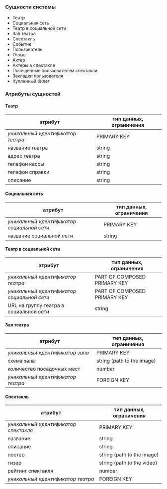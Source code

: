 ### Сущности системы
- Театр
- Социальная сеть
- Театр в социальной сети
- Зал театра
- Спектакль
- Событие
- Пользователь
- Отзыв
- Актер
- Актеры в спектакле
- Посещенные пользователем спектакли
- Закладки пользователя
- Купленный билет

### Атрибуты сущностей

#### Театр

|атрибут          |тип данных, ограничения|
|----------------	|-------------------	|
| *уникальный идентификатор театра* 	| PRIMARY KEY          	|
| название театра          	| string 	|
| адрес театра    	| string          |
| телефон кассы    	| string          |
| телефон справки    	| string          |
| описание    	| string          |

#### Социальная сеть

|атрибут          |тип данных, ограничения|
|----------------	|-------------------	|
| *уникальный идентификатор социальной сети*	| PRIMARY KEY          	|
| название социальной сети          	| string 	|

#### Театр в социальной сети

|атрибут          |тип данных, ограничения|
|----------------	|-------------------	|
| *уникальный идентификатор театра* 	| PART OF COMPOSED PRIMARY KEY          	|
| *уникальный идентификатор социальной сети* | PART OF COMPOSED PRIMARY KEY 	|
| URL на группу театра в социальной сети    	| string          |

#### Зал театра

|атрибут          |тип данных, ограничения|
|----------------	|-------------------	|
| *уникальный идентификатор зала*	| PRIMARY KEY          	|
| схема зала          	| string (path to the image) 	|
| количество посадочных мест| number 	|
| *уникальный идентификатор театра*	| FOREIGN KEY	|

#### Спектакль

|атрибут          |тип данных, ограничения|
|----------------	|-------------------	|
| *уникальный идентификатор спектакля*	| PRIMARY KEY          	|
| название          	| string|
| описание          	| string|
| постер          	| string (path to the image) 	|
| тизер          	| string (path to the video) 	|
| рейтинг спектакля| number 	|
| *уникальный идентификатор театра*	| FOREIGN KEY	|

